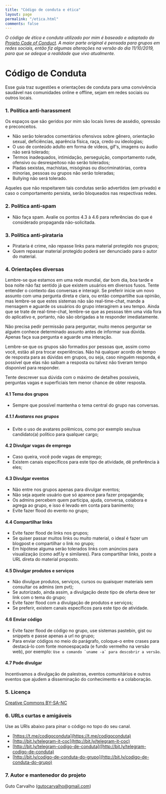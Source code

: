 ```yaml
---
title: "Código de conduta e ética"
layout: page
permalink: "/etica.html"
comments: false
---
```


*O código de ética e conduta utilizado por mim é baseado e adaptado do [Projeto Code of Conduct][code-conduct]. A maior parte original é pensada para grupos em redes sociais, então fiz algumas alterações na versão do dia 11/10/2019, para que se adeque a realidade que vivo atualmente.*


# Código de Conduta

Esse guia traz sugestões e orientações de conduta para uma convivência saudável nas comunidades online e offline, sejam em redes sociais ou outros locais.


### 1. Política anti-harassment

Os espaços que são geridos por mim são locais livres de assédio, opressão e preconceitos.

- Não serão tolerados comentários ofensivos sobre gênero, orientação sexual, deficiências, aparência física, raça, credo ou ideologias;
- O uso de conteúdo adulto em forma de vídeos, gif's, imagens ou áudio não será tolerado;
- Termos inadequados, intimidação, perseguição, comportamento rude, ofensivo ou desrespeitoso não serão tolerados;
- Piadas sexistas, machistas, misóginas ou discriminatórias, contra minorias, pessoas ou grupos não serão toleradas;
- Bullying não será tolerado.

Aqueles que não respeitarem tais condutas serão advertidos (em privado) e caso o comportamento persista, serão bloqueados nas respectivas redes.


### 2. Política anti-spam

- Não faça spam. Avalie os pontos 4.3 à 4.6 para referências do que é considerado propaganda não-solicitada.


### 3. Política anti-pirataria

- Pirataria é crime, não repasse links para material protegido nos grupos;
- Quem repassar material protegido poderá ser denunciado para o autor do material.


### 4. Orientações diversas

Lembre-se que estamos em uma rede mundial, dar bom dia, boa tarde e boa noite não faz sentido já que existem usuários em diversos fusos. Tente entender o contexto das conversas e interagir. Se preferir inicie um novo assunto com uma pergunta direta e clara, ou então compartilhe sua opinião, mas lembre-se que estes sistemas não são real-time-chat, mande a mensagem e aguarde os usuários do grupo interagirem a seu tempo. Ainda que se trate de real-time-chat, lembre-se que as pessoas têm uma vida fora do aplicativo e, portanto, não são obrigadas a te responder imediatamente.

Não precisa pedir permissão para perguntar, muito menos perguntar se alguém conhece determinado assunto antes de informar sua dúvida. Apenas faça sua pergunta e aguarde uma interação.

Lembre-se que os grupos são formados por pessoas que, assim como você, estão ali pra trocar experiências. Não há qualquer acordo de tempo de resposta para as dúvidas em grupos, ou seja, caso ninguém responda, é possível que elas não saibam a resposta ou talvez não tiveram tempo disponível para responder.

Tente descrever sua dúvida com o máximo de detalhes possíveis, perguntas vagas e superficiais tem menor chance de obter resposta.


#### 4.1 Tema dos grupos

- Sempre que possível mantenha o tema central do grupo nas conversas.


##### 4.1.1 Avatares nos grupos

- Evite o uso de avatares polêmicos, como por exemplo seu/sua candidato(a) político para qualquer cargo;


#### 4.2 Divulgar vagas de emprego

- Caso queira, você pode vagas de emprego;
- Existem canais específicos para este tipo de atividade, dê preferência à eles;


#### 4.3 Divulgar eventos

- Não entre nos grupos apenas para divulgar eventos;
- Não seja aquele usuário que só aparece para fazer propaganda;
- Os admins percebem quem participa, ajuda, conversa, colabora e agrega ao grupo, e isso é levado em conta para banimento;
- Evite fazer flood do evento no grupo;

#### 4.4 Compartilhar links

- Evite fazer flood de links nos grupos;
- Se quiser passar muitos links ou muito material, o ideal é fazer um blogpost e compartilhar o link no grupo;
- Em hipótese alguma serão tolerados links com anúncios para visualização (como adf.ly e similares). Para compartilhar links, poste a URL direta do material proposto.

#### 4.5 Divulgar produtos e serviços

- Não divulgue produtos, serviços, cursos ou quaisquer materiais sem consultar os admins (em pvt);
- Se autorizado, ainda assim, a divulgação deste tipo de oferta deve ter link com o tema do grupo;
- Evite fazer flood com a divulgação de produtos e serviços;
- Se preferir, existem canais específicos para este tipo de atividade.

#### 4.6 Enviar código

- Evite fazer flood de código no grupo, use sistemas pastebin, gist ou snippets e passe apenas a url no grupo;
- Para enviar códigos no meio do parágrafo, coloque-o entre crases para destacá-lo com fonte monoespaçada (e fundo vermelho na versão web), por exemplo: ``Use o comando `uname -a` para descobrir a versão``.


#### 4.7 Pode divulgar

Incentivamos a divulgação de palestras, eventos comunitários e outros eventos que ajudem a disseminação do conhecimento e a colaboração.


### 5. Licença

[Creative Commons BY-SA-NC](https://creativecommons.org/licenses/by-nc-sa/4.0/)

### 6. URLs curtas e amigáveis

Use as URls abaixo para pinar o código no topo do seu canal.

- [https://t.me/codigoconduta](https://t.me/codigoconduta)
- [http://bit.ly/telegram-it-coc](http://bit.ly/telegram-it-coc)
- [http://bit.ly/telegram-codigo-de-conduta]([http://bit.ly/telegram-codigo-de-conduta)
- [http://bit.ly/codigo-de-conduta-do-grupo](http://bit.ly/codigo-de-conduta-do-grupo)

### 7. Autor e mantenedor do projeto

Guto Carvalho (gutocarvalho@gmail.com)


[code-conduct]: https://github.com/brazil-it-groups/code-of-conduct